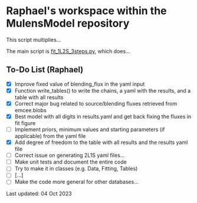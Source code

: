 # Raphael's workspace within the MulensModel repository 

This script multiplies...

The main script is [fit_1L2S_3steps.py](https://github.com/rapoliveira/MulensModel/blob/master/exploring_MulensModel/fit_1L2S_3steps.py), which does...

<!-- - Give other references or details from the ESO proposal? -->

<!-- ## Instructions to run the script

If the Python libraries astropy, matplotlib, numpy and scipy are installed, a single command do the entire analysis and produces the two outputs:
```
python3 multiply_integrate_spectra_tcurves.py
```

Other transmission curves and spectra can be adopted, as the functions are general and a 1d-interpolation is applied to account for the different grids in wavelength.
New transmission curves should be added to the [transm_curves/](https://github.com/rapoliveira/ESO_prop_extinction/tree/master/transm_curves) folder, with the first two columns containing the wavelength and efficiency.
New stellar spectra in fits format should be added to the [spectra/](https://github.com/rapoliveira/ESO_prop_extinction/tree/master/spectra) folder and listed in the file spectra_coords.txt. The spectra should contain at least two columns named as WAVE and FLUX, as well as the X-Shooter spectra.

It is possible to compute JHKs magnitudes of the stellar spectra using the transmission curves from HAWK-I or 2MASS ([Skrutskie et al. 2006](https://ui.adsabs.harvard.edu/abs/2006AJ....131.1163S/abstract)), to be compared with values from Simbad or VVV. To do that for each of the JHKs filters, edit line 182 and uncomment line 265 of the main code, and print the array JHKmag to the terminal. -->

## To-Do List (Raphael)
<!-- - *old: I will also review the code one last time and improve the derivation of JHKs mags.* -->
<!-- - URGENT: Deal with more than one spectrum for the same star (weighted average) ->> Only duplicated spectra working so far. -->
- [X] Improve fixed value of blending_flux in the yaml input
- [X] Function write_tables() to write the chains, a yaml with the results, and a table with all results
- [X] Correct major bug related to source/blending fluxes retrieved from emcee.blobs
- [X] Best model with all digits in results.yaml and get back fixing the fluxes in fit figure
- [ ] Implement priors, minimum values and starting parameters (if applicable) from the yaml file
- [X] Add degree of freedom to the table with all results and the results yaml file
- [ ] Correct issue on generating 2L1S yaml files...
- [ ] Make unit tests and document the entire code
- [ ] Try to make it in classes (e.g. Data, Fitting, Tables)
- [ ] [...]
- [ ] Make the code more general for other databases...

Last updated: 04 Oct 2023
